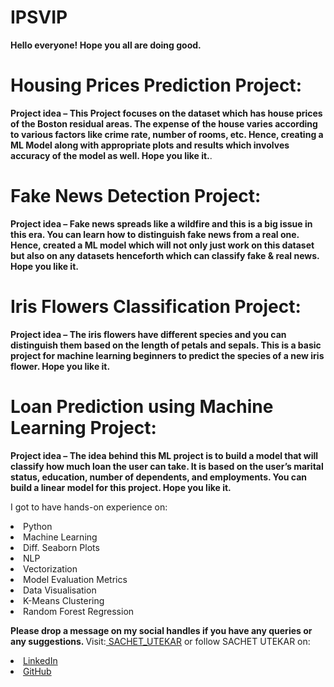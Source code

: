 # IPSVIP
<b>Hello everyone! Hope you all are doing good.</b>

# Housing Prices Prediction Project:

<b>Project idea – This Project focuses on the dataset which has house prices of the Boston residual areas. The expense of the house varies according to various factors like crime rate, number of rooms, etc. Hence, creating a ML Model along with appropriate plots and results which involves accuracy of the model as well. Hope you like it.</b>.

# Fake News Detection Project:

<b>Project idea – Fake news spreads like a wildfire and this is a big issue in this era.
You can learn how to distinguish fake news from a real one. Hence, created a ML model which will not only just work on this dataset but also on any datasets henceforth which can classify fake & real news. Hope you like it.</b>

# Iris Flowers Classification Project:

<b>Project idea – The iris flowers have different species and you can distinguish them based on the length of petals and sepals.
This is a basic project for machine learning beginners to predict the species of a new iris flower. Hope you like it.</b>

# Loan Prediction using Machine Learning Project:

<b>Project idea – The idea behind this ML project is to build a model that will classify how much loan the user can take. It is based on the user’s marital status, education, number of dependents, and employments. You can build a linear model for this project. Hope you like it.</b>

I got to have hands-on experience on:
<li>Python
<li>Machine Learning
<li>Diff. Seaborn Plots
<li>NLP
<li>Vectorization
<li>Model Evaluation Metrics
<li>Data Visualisation
<li>K-Means Clustering
<li>Random Forest Regression

<b>Please drop a message on my social handles if you have any queries or any suggestions. 
</b>
Visit:<a href="https://sachetutekar.wixsite.com/website"> SACHET_UTEKAR</a> or follow SACHET UTEKAR on:
<li><a href=
"https://www.linkedin.com/in/sachetutekar/">LinkedIn</a>
<li><a href=
"https://github.com/sachetutekar">GitHub</a>
